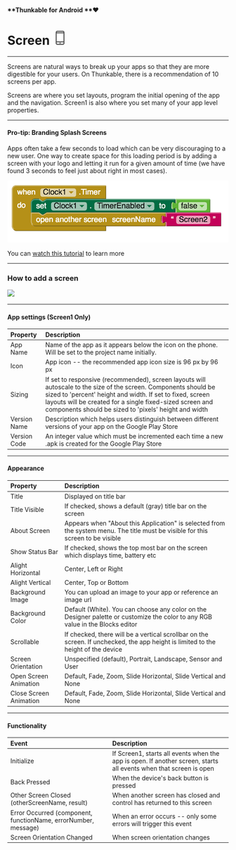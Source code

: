 #### **Thunkable for Android **❤

# Screen ![](/assets/screen-icon.png)

---

Screens are natural ways to break up your apps so that they are more digestible for your users. On Thunkable, there is a recommendation of 10 screens per app.

Screens are where you set layouts, program the initial opening of the app and the navigation. Screen1 is also where you set many of your app level properties.

---

#### Pro-tip: Branding Splash Screens

Apps often take a few seconds to load which can be very discouraging to a new user.  One way to create space for this loading period is by adding a screen with your logo and letting it run for a given amount of time \(we have found 3 seconds to feel just about right in most cases\).

![](/assets/branding-screen-blocks.png)

You can [watch this tutorial](https://www.youtube.com/watch?v=9u365ejwTqg) to learn more

---

### How to add a screen

![](https://lh6.googleusercontent.com/1oEzLB4YgohJ9xkkqyOox_Ljr9gbVxreM8EfuVqC0LX0jni6rhmNbBvZzbrqCCng0dHfeKh_g2bPthx2pfKrTpHZx3jOpAel5K_zXQPs3UyabZ1dYzq0VD4ikRJ0krCWMPZkpJZg)

---

#### App settings \(Screen1 Only\)

| Property | Description |
| :--- | :--- |
| App Name | Name of the app as it appears below the icon on the phone. Will be set to the project name initially. |
| Icon | App icon -- the recommended app icon size is 96 px by 96 px |
| Sizing | If set to responsive \(recommended\), screen layouts will autoscale to the size of the screen. Components should be sized to 'percent' height and width. If set to fixed, screen layouts will be created for a single fixed-sized screen and components should be sized to 'pixels' height and width |
| Version Name | Description which helps users distinguish between different versions of your app on the Google Play Store |
| Version Code | An integer value which must be incremented each time a new .apk is created for the Google Play Store |

---

#### Appearance

| Property | Description |
| :--- | :--- |
| Title | Displayed on title bar |
| Title Visible | If checked, shows a default \(gray\) title bar on the screen |
| About Screen | Appears when "About this Application" is selected from the system menu. The title must be visible for this screen to be visible |
| Show Status Bar | If checked, shows the top most bar on the screen which displays time, battery etc |
| Alight Horizontal | Center, Left or Right |
| Alight Vertical | Center, Top or Bottom |
| Background Image | You can upload an image to your app or reference an image url |
| Background Color | Default \(White\). You can choose any color on the Designer palette or customize the color to any RGB value in the Blocks editor |
| Scrollable | If checked, there will be a vertical scrollbar on the screen. If unchecked, the app height is limited to the height of the device |
| Screen Orientation | Unspecified \(default\), Portrait, Landscape, Sensor and User |
| Open Screen Animation | Default, Fade, Zoom, Slide Horizontal, Slide Vertical and None |
| Close Screen Animation | Default, Fade, Zoom, Slide Horizontal, Slide Vertical and None |

---

#### Functionality

| Event | Description |
| :--- | :--- |
| Initialize | If Screen1, starts all events when the app is open. If another screen, starts all events when that screen is open |
| Back Pressed | When the device's back button is pressed |
| Other Screen Closed \(otherScreenName, result\) | When another screen has closed and control has returned to this screen |
| Error Occurred \(component, functionName, errorNumber, message\) | When an error occurs -- only some errors will trigger this event |
| Screen Orientation Changed | When screen orientation changes |



